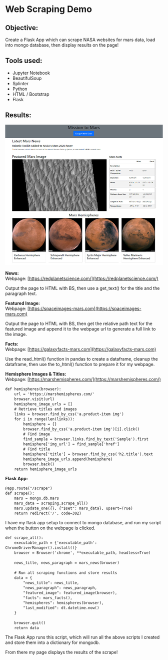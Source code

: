 # Web Scraping Demo

## Objective:
Create a Flask App which can scrape NASA websites for mars data, load into mongo database, then display results on the page!

## Tools used:
- Jupyter Notebook
- BeautifulSoup
- Splinter
- Python
- HTML / Bootstrap
- Flask

## Results:
![webpage_preview](https://github.com/Ryndine/web_scraping_demo/blob/main/resources/webpage_preview.jpg)

**News:**  
Webpage: [https://redplanetscience.com/](https://redplanetscience.com/)

Output the page to HTML with BS, then use a get_text() for the title and the paragraph text.

**Featured Image:**  
Webpage: [https://spaceimages-mars.com](https://spaceimages-mars.com)

Output the page to HTML with BS, then get the relative path text for the featured image and append it to the webpage url to generate a full link to the image.

**Facts:**  
Webpage: [https://galaxyfacts-mars.com](https://galaxyfacts-mars.com)

Use the read_html() function in pandas to create a dataframe, cleanup the dataframe, then use the to_html() function to prepare it for my webpage.

**Hemisphere Images & Titles:**  
Webpage: [https://marshemispheres.com/](https://marshemispheres.com/)

```
def hemispheres(browser):
    url = 'https://marshemispheres.com/'
    browser.visit(url)
    hemisphere_image_urls = []
    # Retrieve titles and images
    links = browser.find_by_css('a.product-item img')
    for i in range(len(links)):
        hemisphere = {}   
        browser.find_by_css('a.product-item img')[i].click()
        # Find image
        find_sample = browser.links.find_by_text('Sample').first
        hemisphere['img_url'] = find_sample['href']
        # Find title
        hemisphere['title'] = browser.find_by_css('h2.title').text
        hemisphere_image_urls.append(hemisphere)
        browser.back()
    return hemisphere_image_urls
```

**Flask App:**  
```
@app.route("/scrape")
def scrape():
    mars = mongo.db.mars
    mars_data = scraping.scrape_all()
    mars.update_one({}, {"$set": mars_data}, upsert=True)
    return redirect('/', code=302)
```
I have my flask app setup to connect to mongo database, and run my script when the button on the webpage is clicked.
```
def scrape_all():
    executable_path = {'executable_path': ChromeDriverManager().install()}
    browser = Browser('chrome', **executable_path, headless=True)

    news_title, news_paragraph = mars_news(browser)

    # Run all scraping functions and store results
    data = {
        "news_title": news_title,
        "news_paragraph": news_paragraph,
        "featured_image": featured_image(browser),
        "facts": mars_facts(),
        "hemispheres": hemispheres(browser),
        "last_modified": dt.datetime.now()
    }

    browser.quit()
    return data
```
The Flask App runs this script, which will run all the above scripts I created and store them into a dictionary for mongodb.

From there my page displays the results of the scrape!

